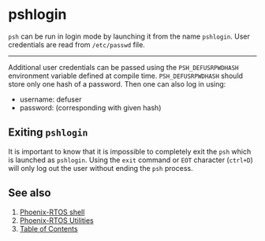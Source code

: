 # pshlogin

`psh` can be run in login mode by launching it from the name `pshlogin`. User credentials are read from `/etc/passwd`
file.

---

Additional user credentials can be passed using the `PSH_DEFUSRPWDHASH` environment variable defined at compile time.
`PSH_DEFUSRPWDHASH` should store only one hash of a password. Then one can also log in using:

- username: defuser
- password: (corresponding with given hash)

## Exiting `pshlogin`

It is important to know that it is impossible to completely exit the `psh` which is launched as `pshlogin`. Using the
`exit` command or `EOT` character (`ctrl+D`) will only log out the user without ending the `psh` process.

## See also

1. [Phoenix-RTOS shell](psh.md)
2. [Phoenix-RTOS Utilities](../README.md)
3. [Table of Contents](../../README.md)
